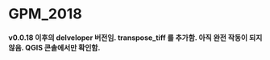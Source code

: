 # GPM_2018

#### v0.0.18 이후의 delveloper 버전임. transpose_tiff 를 추가함. 아직 완전 작동이 되지 않음. QGIS 콘솔에서만 확인함.
